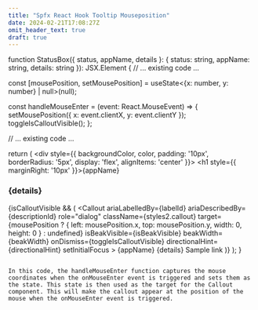 ```yaml
---
title: "Spfx React Hook Tooltip Mouseposition"
date: 2024-02-21T17:08:27Z
omit_header_text: true
draft: true
---
```



function StatusBox({ status, appName, details }: { status: string, appName: string, details: string }): JSX.Element {
  // ... existing code ...

  const [mousePosition, setMousePosition] = useState<{x: number, y: number} | null>(null);

  const handleMouseEnter = (event: React.MouseEvent<HTMLElement>) => {
    setMousePosition({ x: event.clientX, y: event.clientY });
    toggleIsCalloutVisible();
  };

  // ... existing code ...

  return (
    <div style={{ backgroundColor, color, padding: '10px', borderRadius: '5px', display: 'flex', alignItems: 'center' }}>
      <h1 style={{ marginRight: '10px' }}>{appName}</h1>
      <h3 id={detailsId} onMouseEnter={handleMouseEnter} onMouseLeave={toggleIsCalloutVisible}>{details}</h3>
      {isCalloutVisible && (
        <Callout
          ariaLabelledBy={labelId}
          ariaDescribedBy={descriptionId}
          role="dialog"
          className={styles2.callout}
          target={mousePosition ? { left: mousePosition.x, top: mousePosition.y, width: 0, height: 0 } : undefined}
          isBeakVisible={isBeakVisible}
          beakWidth={beakWidth}
          onDismiss={toggleIsCalloutVisible}
          directionalHint={directionalHint}
          setInitialFocus
        >
          <Text block variant="xLarge" className={styles2.title} id={labelId}>
            {appName}
          </Text>
          <Text block variant="small" id={descriptionId}>
            {details}
          </Text>
          <Link href="http://microsoft.com" target="_blank" className={styles2.link}>
            Sample link
          </Link>
        </Callout>
      )}
    </div>
  );
}
```

In this code, the handleMouseEnter function captures the mouse coordinates when the onMouseEnter event is triggered and sets them as the state. This state is then used as the target for the Callout component. This will make the callout appear at the position of the mouse when the onMouseEnter event is triggered.